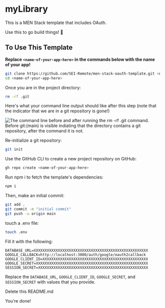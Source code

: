 # myLibrary

This is a MEN Stack template that includes OAuth.

Use this to go build things! 🚀

## To Use This Template

__Replace `<name-of-your-app-here>` in the commands below with the name of your app!__

```bash
git clone https://github.com/SEI-Remote/men-stack-oauth-template.git <name-of-your-app-here>
cd <name-of-your-app-here>
```

Once you are in the project directory:

```bash
rm -rf .git
```

Here's what your command line output should like after this step (note that the indicator that we are in a git repository is gone!)

<img src="https://i.imgur.com/L47kNOZ.png" alt="The command line before and after running the rm -rf .git command. Before git:(main) is visible indiating that the directory contains a git repository, after the command it is not.">

Re-initialize a git repository:

```bash
git init
```

Use the GitHub CLI to create a new project repository on GitHub:

```bash
gh repo create <name-of-your-app-here>
```

Run npm i to fetch the template's dependencies:

```bash
npm i
```

Then, make an initial commit:

```bash
git add .
git commit -m "initial commit"
git push -u origin main
```

touch a .env file:

```bash
touch .env
```

Fill it with the following:

```
DATABASE_URL=XXXXXXXXXXXXXXXXXXXXXXXXXXXXXXXXXXXXXXXXXXXXXXXXXXXX
GOOGLE_CALLBACK=http://localhost:3000/auth/google/oauth2callback
GOOGLE_CLIENT_ID=XXXXXXXXXXXXXXXXXXXXXXXXXXXXXXXXXXXXXXXXXXXXXXXX
GOOGLE_SECRET=XXXXXXXXXXXXXXXXXXXXXXXXXXXXXXXXXXXXXXXXXXXXXXXXXXX
SESSION_SECRET=XXXXXXXXXXXXXXXXXXXXXXXXXXXXXXXXXXXXXXXXXXXXXXXXXX
```

Replace the `DATABASE_URL`, `GOOGLE_CLIENT_ID`, `GOOGLE_SECRET`, and `SESSION_SECRET` with values that you provide.

Delete this README.md

You're done!
